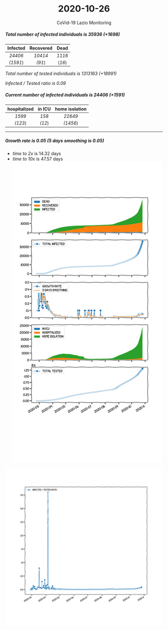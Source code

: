 <div align='center'>

# 2020-10-26
CoVid-19 Lazio Monitoring
</div>

##### Total number of infected individuals is 35936 (+1698)
Infected | Recovered | Dead
:---: | :---: | :---:
*24406* | *10414* | *1116*
*(1591*) | *(91*) | (*16*)

*Total number of tested individuals is 1313163 (+18991)*

*Infected / Tested ratio is 0.09*
##### Current number of infected individuals is 24406 (+1591)
hospitalized | in ICU | home isolation
:---: | :---: | :---:
*1599* |*158* |*22649*
*(123*) |*(12*) |*(1456*)
***
##### Growth rate is 0.05 (5 days smoothing is 0.05)
- *time to 2x* is 14.32 days
- *time to 10x* is 47.57 days
![stats][stats]

![infected_normalized][infected_normalized]

[stats]: stats_Lazio.png
[infected_normalized]: infected_normalized_Lazio.png
